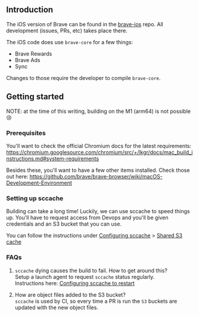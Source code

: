 ## Introduction
The iOS version of Brave can be found in the [brave-ios](https://github.com/brave/brave-ios) repo. All development (issues, PRs, etc) takes place there.

The iOS code does use `brave-core` for a few things:
- Brave Rewards
- Brave Ads
- Sync

Changes to those require the developer to compile `brave-core`.

## Getting started
NOTE: at the time of this writing, building on the M1 (arm64) is not possible 😢

### Prerequisites
You'll want to check the official Chromium docs for the latest requirements:
https://chromium.googlesource.com/chromium/src/+/lkgr/docs/mac_build_instructions.md#system-requirements

Besides these, you'll want to have a few other items installed. Check those out here:
https://github.com/brave/brave-browser/wiki/macOS-Development-Environment

### Setting up sccache
Building can take a long time! Luckily, we can use sccache to speed things up. You'll have to request access from Devops and you'll be given credentials and an S3 bucket that you can use. 

You can follow the instructions under [Configuring sccache](https://github.com/brave/brave-browser/wiki/sccache-for-faster-builds#configuring-sccache) > [Shared S3 cache](https://github.com/brave/brave-browser/wiki/sccache-for-faster-builds#shared-s3-cache)

### FAQs

1. `sccache` dying causes the build to fail. How to get around this?  
Setup a launch agent to request `sccache` status regularly.  
Instructions here: [Configuring sccache to restart](https://github.com/brave/brave-browser/wiki/sccache-for-faster-builds#macos-configuring-sccache-to-restart.)

2. How are object files added to the S3 bucket?  
`sccache` is used by CI, so every time a PR is run the `S3` buckets are updated with the new object files.